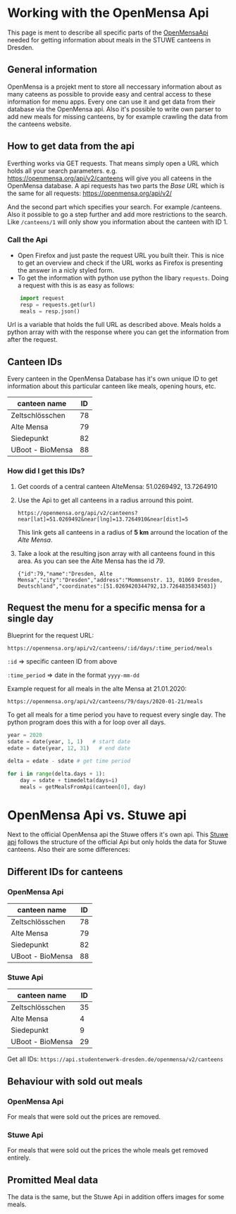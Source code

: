 # Working with the OpenMensa Api
This page is ment to describe all specific parts of the [OpenMensaApi](https://doc.openmensa.org/api/v2/) needed for getting information about meals in the STUWE canteens in Dresden.

## General information
OpenMensa is a projekt ment to store all neccessary information about as many cateens as possible to provide easy and central access to these information for menu apps. Every one can use it and get data from their database via the OpenMensa api. Also it's possible to write own parser to add new meals for missing canteens, by for example crawling the data from the canteens website.

## How to get data from the api
Everthing works via GET requests. That means simply open a URL which holds all your search parameters. 
e.g. https://openmensa.org/api/v2/canteens will give you all cateens in the OpenMensa database.
A api requests has two parts the _Base URL_ which is the same for all requests: https://openmensa.org/api/v2/

And the second part which specifies your search. For example /canteens. Also it possible to go a step further and add more restrictions to the search. Like ```/canteens/1``` will only show you information about the canteen with ID 1.

### Call the Api
- Open Firefox and just paste the request URL you built their. This is nice to get an overview and check if the URL works as Firefox is presenting the answer in a nicly styled form.
- To get the information with python use python the libary ```requests```.
Doing a request with this is as easy as follows:
```python
    import request
    resp = requests.get(url)
    meals = resp.json()
```
Url is a variable that holds the full URL as described above. Meals holds a python array with with the response where you can get the information from after the request.


## Canteen IDs
Every canteen in the OpenMensa Database has it's own unique ID to get information about this particular canteen like meals, opening hours, etc.

| canteen name     | ID |
|------------------|----|
| Zeltschlösschen  | 78 |
| Alte Mensa       | 79 | 
| Siedepunkt       | 82 |
| UBoot - BioMensa | 88 |

### How did I get this IDs?
1. Get coords of a central canteen
AlteMensa: 51.0269492, 13.7264910
2. Use the Api to get all canteens in a radius arround this point. 
    ```
    https://openmensa.org/api/v2/canteens?near[lat]=51.0269492&near[lng]=13.7264910&near[dist]=5
    ```
    This link gets all canteens in a radius of **5 km** arround the location of the _Alte Mensa_.

3. Take a look at the resulting json array with all canteens found in this area. As you can see the Alte Mensa has the id _79_.
    ```
    {"id":79,"name":"Dresden, Alte Mensa","city":"Dresden","address":"Mommsenstr. 13, 01069 Dresden, Deutschland","coordinates":[51.0269420344792,13.7264835834503]}
    ```

## Request the menu for a specific mensa for a single day

Blueprint for the request URL:
```
https://openmensa.org/api/v2/canteens/:id/days/:time_period/meals
```

```:id``` => specific canteen ID from above

```:time_period``` => date in the format ```yyyy-mm-dd```

Example request for all meals in the alte Mensa at 21.01.2020:

```
https://openmensa.org/api/v2/canteens/79/days/2020-01-21/meals
```

To get all meals for a time period you have to request every single day. The python program does this with a for loop over all days.

```python
year = 2020
sdate = date(year, 1, 1)   # start date
edate = date(year, 12, 31)   # end date

delta = edate - sdate # get time period

for i in range(delta.days + 1):
    day = sdate + timedelta(days=i)
    meals = getMealsFromApi(canteen[0], day)
```



# OpenMensa Api vs. Stuwe api
Next to the official OpenMensa api the Stuwe offers it's own api. This [Stuwe api](https://www.studentenwerk-dresden.de/mensen/speiseplan-api.html) follows the structure of the official Api but only holds the data for Stuwe canteens.
Also their are some differences:

## Different IDs for canteens
### OpenMensa Api

| canteen name     | ID |
|------------------|----|
| Zeltschlösschen  | 78 |
| Alte Mensa       | 79 | 
| Siedepunkt       | 82 |
| UBoot - BioMensa | 88 |

### Stuwe Api

| canteen name     | ID |
|------------------|----|
| Zeltschlösschen  | 35 |
| Alte Mensa       | 4  | 
| Siedepunkt       | 9  |
| UBoot - BioMensa | 29 |

Get all IDs: 
```https://api.studentenwerk-dresden.de/openmensa/v2/canteens```

## Behaviour with sold out meals
### OpenMensa Api
For meals that were sold out the prices are removed.

### Stuwe Api
For meals that were sold out the prices the whole meals get removed entirely.

## Promitted Meal data
The data is the same, but the Stuwe Api in addition offers images for some meals.


